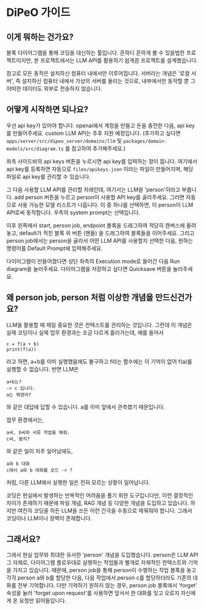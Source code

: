 # DiPeO 가이드

## 이게 뭐하는 건가요?

  블록 다이어그램을 통해 코딩을 대신하는 툴입니다. 흔하디 흔하게 볼 수 있을법한 프로젝트이지만, 본 프로젝트에서는 LLM API를 활용하기 쉽게끔 프로젝트를 설계했습니다.
  
  참고로 모든 동작은 설치하신 컴퓨터 내에서만 이루어집니다. 서버라는 개념은 '로컬 서버', 즉 설치하신 컴퓨터 내에서 가상의 서버를 돌리는 것으로, 내부에서만 동작할 뿐 그 어떠한 데이터도 외부로 전송하지 않습니다.


## 어떻게 시작하면 되나요?

우선 api key가 있어야 합니다. openai에서 계정을 만들고 돈을 충전한 다음, api key를 만들어주세요. custom LLM API는 추후 지원 예정입니다. (추가하고 싶다면 `apps/server/src/dipeo_server/domains/llm` 및 `packages/domain-models/src/diagram.ts` 를 참고하여 추가해주세요.)

좌측 사이드바의 api keys 버튼을 누르시면 api key를 입력하는 창이 뜹니다. 여기에서 api key를 등록하면 자동으로 `files/apikeys.json` 이라는 파일이 만들어지며, 해당 파일로 api key를 관리할 수 있습니다.

그 다음 사용할 LLM API를 관리할 차례인데, 여기서는 LLM을 'person'이라고 부릅니다. add person 버튼을 누르고 person이 사용할 API key를 골라주세요. 그러면 자동으로 사용 가능한 모델 리스트가 나옵니다. 이 중 하나를 선택하면, 이 person이 LLM API로써 동작합니다. 우측의 system prompt는 선택입니다.

이후 왼쪽에서 start, person job, endpoint 블록을 드래그하여 적당히 캔버스에 올려놓고, default가 적힌 블록 위 버튼 (핸들) 을 드래그하여 블록들을 이어주세요. 그리고 person job에서는 person을 골라서 어떤 LLM API를 사용할지 선택한 다음, 원하는 명령어를 Default Prompt에 입력해주세요.

다이어그램이 만들어졌다면 상단 좌측의 Execution mode로 들어간 다음 Run diagram을 눌러주세요. 다이어그램을 저장하고 싶다면 Quicksave 버튼을 눌러주세요.


## 왜 person job, person 처럼 이상한 개념을 만드신건가요?

LLM을 활용할 때 제일 중요한 것은 컨텍스트를 관리하는 것입니다. 그런데 이 개념은 실제 코딩이나 실제 업무 환경과는 조금 다르게 흘러가는데, 예를 들어서
```
c = f(a + b)
print(f(a))
```
라고 하면, a+b를 이미 실행했음에도 불구하고 f라는 함수에는 이 기억이 없어 f(a)를 실행할 수 없습니다. 반면 LLM은
```
a+b는?
-> c 입니다.
a는 뭐였어?
```
와 같은 대답에 답할 수 있습니다. a를 이미 앞에서 관측했기 때문입니다.

업무 환경에서는,
```
a씨, b씨와 서류 작업을 해줘.
c씨, 봤지?
```
와 같은 일이 자주 일어남에도,
```
a와 b 대화
c에서 a와 b 대화를 로드 -> ?
```
처럼, 다른 LLM에서 실행한 일은 전혀 모르는 상황이 일어납니다.

코딩은 현실에서 발생하는 반복적인 어려움을 풀기 위한 도구입니다만, 이런 결정적인 차이가 존재하기 때문에 파일 개념, RAG 개념 등 다양한 개념을 도입하고 있습니다. 하지만 여전히 코딩을 하든 LLM을 쓰든 이런 간극을 수동으로 메꿔줘야 합니다. 그래서 코딩이나 LLM이나 장벽이 존재합니다.

## 그래서요?

그래서 현실 업무와 최대한 유사한 'person' 개념을 도입했습니다. person은 LLM API 그 자체로, 다이어그램 플로우대로 실행하는 작업들과 별개로 자체적인 컨텍스트와 기억을 가지고 있습니다. 때문에, person job을 통해 person이 수행하는 작업 블록을 놓고 각각 person a와 b를 할당한 다음, 다음 작업에서 person c를 할당하더라도 기존의 대화를 전부 기억합니다.
다만 기억하기 원하지 않는 경우, person job 블록에서 'forget' 속성을 눌러 'forget upon request'를 사용하면 앞서서 한 대화를 잊고 오로지 자신에게 온 요청만 읽어들입니다.




